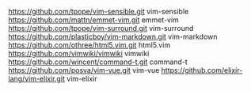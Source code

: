 https://github.com/tpope/vim-sensible.git vim-sensible
https://github.com/mattn/emmet-vim.git emmet-vim
https://github.com/tpope/vim-surround.git vim-surround
https://github.com/plasticboy/vim-markdown.git vim-markdown
https://github.com/othree/html5.vim.git html5.vim
https://github.com/vimwiki/vimwiki vimwiki
https://github.com/wincent/command-t.git command-t
https://github.com/posva/vim-vue.git vim-vue
https://github.com/elixir-lang/vim-elixir.git vim-elixir
